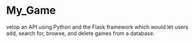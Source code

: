 # My_Game
velop an API using Python and the Flask framework which would let users add, search for, browse, and delete games from a database.
